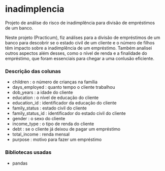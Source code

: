 # inadimplencia
Projeto de análise do risco de inadimplência para divisão de empréstimos de um banco.

Neste projeto (Practicum), fiz análises para a divisão de empréstimos de um banco para descobrir se o estado civil de um cliente e o número de filhos têm impacto sobre a
inadimplência de um empréstimo. Também analisei outros aspectos além desses, como o nível de renda e a finalidade do empréstimo, que foram essenciais para chegar a uma 
conlusão eficiente.

### Descrição das colunas
- children : o número de crianças na família
- days_employed : quanto tempo o cliente trabalhou
- dob_years : a idade do cliente
- education : o nível de educação do cliente
- education_id : identificador da educação do cliente
- family_status : estado civil do cliente
- family_status_id : identificador do estado civil do cliente
- gender : o sexo do cliente
- income_type : o tipo de renda do cliente
- debt : se o cliente já deixou de pagar um empréstimo
- total_income : renda mensal
- purpose : motivo para fazer um empréstimo

### Bibliotecas usadas
- pandas
